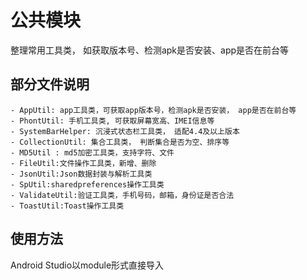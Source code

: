 # 公共模块
整理常用工具类， 如获取版本号、检测apk是否安装、app是否在前台等

## 部分文件说明
	- AppUtil: app工具类，可获取app版本号，检测apk是否安装， app是否在前台等
	- PhontUtil: 手机工具类, 可获取屏幕宽高、IMEI信息等
	- SystemBarHelper: 沉浸式状态栏工具类， 适配4.4及以上版本
	- CollectionUtil: 集合工具类， 判断集合是否为空、排序等
	- MD5Util : md5加密工具类，支持字符、文件
	- FileUtil:文件操作工具类，新增、删除
	- JsonUtil:Json数据封装与解析工具类
	- SpUtil:sharedpreferences操作工具类
	- ValidateUtil:验证工具类，手机号码，邮箱，身份证是否合法
	- ToastUtil:Toast操作工具类
	

## 使用方法
Android Studio以module形式直接导入
